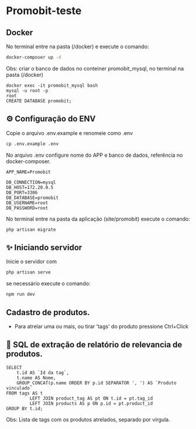 # Promobit-teste

## Docker

No terminal entre na pasta (/docker) e execute o comando:

```bash
docker-composer up -d
```
Obs: criar o banco de dados no conteiner promobit_mysql, no terminal na pasta (/docker)
```
docker exec -it promobit_mysql bash
mysql -u root -p
root
CREATE DATABASE promobit;
```
## ⚙️ Configuração do ENV

Copie o arquivo .env.example e renomeie como .env

```bash
cp .env.example .env
```
No arquivo .env configure nome do APP e banco de dados, referência no docker-composer.
```
APP_NAME=Promobit

DB_CONNECTION=mysql
DB_HOST=172.20.0.5
DB_PORT=3306
DB_DATABASE=promobit
DB_USERNAME=root
DB_PASSWORD=root
```
No terminal entre na pasta da aplicação (site/promobit) execute o comando:
```
php artisan migrate
```

## ✨ Iniciando servidor

Inicie o servidor com

```bash
php artisan serve
```
se necessário execute o comando:
```
npm run dev
```
## Cadastro de produtos.
- Para atrelar uma ou mais, ou tirar 'tags' do produto pressione Ctrl+Click


## 📝 SQL de extração de relatório de relevancia de produtos.
```
SELECT
    t.id AS `Id da tag`,
    t.name AS Nome,
    GROUP_CONCAT(p.name ORDER BY p.id SEPARATOR ', ') AS `Produto vinculado`
FROM tags AS t
         LEFT JOIN product_tag AS pt ON t.id = pt.tag_id
         LEFT JOIN products AS p ON p.id = pt.product_id
GROUP BY t.id;
```
Obs: Lista de tags com os produtos atrelados, separado por virgula.

